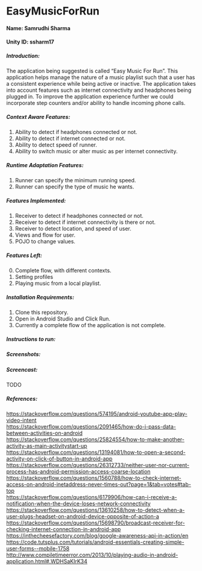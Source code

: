 # EasyMusicForRun

#### Name: Samrudhi Sharma <br/>
#### Unity ID: ssharm17 <br/>

##### Introduction: <br/>
The application being suggested is called “Easy Music For Run”. This application helps manage the nature of a music playlist such that a user has a consistent experience while being active or inactive. The application takes into account features such as internet connectivity and headphones being plugged in. To improve the application experience further we could incorporate step counters and/or ability to handle incoming phone calls. <br/>

##### Context Aware Features: <br/>

1. Ability to detect if headphones connected or not.
2. Ability to detect if internet connected or not.
3. Ability to detect speed of runner.
4. Ability to switch music or alter music as per internet connectivity.

##### Runtime Adaptation Features: <br/>

1. Runner can specify the minimum running speed. 
2. Runner can specify the type of music he wants.

##### Features Implemented: <br/>

1. Receiver to detect if headphones connected or not.
2. Receiver to detect if internet connectivity is there or not.
3. Receiver to detect location, and speed of user. 
4. Views and flow for user.
5. POJO to change values.

##### Features Left: <br/>

0. Complete flow, with different contexts.
1. Setting profiles
2. Playing music from a local playlist.

##### Installation Requirements: <br/>

1. Clone this repository.
2. Open in Android Studio and Click Run.
3. Currently a complete flow of the application is not complete. 

##### Instructions to run: <br/>

##### Screenshots: <br/>

##### Screencast: <br/>

TODO

##### References: <br/>
https://stackoverflow.com/questions/574195/android-youtube-app-play-video-intent <br/>
https://stackoverflow.com/questions/2091465/how-do-i-pass-data-between-activities-on-android <br/>
https://stackoverflow.com/questions/25824554/how-to-make-another-activity-as-main-activitystart-up <br/>
https://stackoverflow.com/questions/13194081/how-to-open-a-second-activity-on-click-of-button-in-android-app <br/>
https://stackoverflow.com/questions/26312733/neither-user-nor-current-process-has-android-permission-access-coarse-location <br/>
https://stackoverflow.com/questions/1560788/how-to-check-internet-access-on-android-inetaddress-never-times-out?page=1&tab=votes#tab-top <br/>
https://stackoverflow.com/questions/6179906/how-can-i-receive-a-notification-when-the-device-loses-network-connectivity <br/>
https://stackoverflow.com/questions/13610258/how-to-detect-when-a-user-plugs-headset-on-android-device-opposite-of-action-a <br/>
https://stackoverflow.com/questions/15698790/broadcast-receiver-for-checking-internet-connection-in-android-app <br/>
https://inthecheesefactory.com/blog/google-awareness-api-in-action/en<br/>
https://code.tutsplus.com/tutorials/android-essentials-creating-simple-user-forms--mobile-1758 <br/>
http://www.compiletimeerror.com/2013/10/playing-audio-in-android-application.html#.WDHSaKIrK34 <br/>
